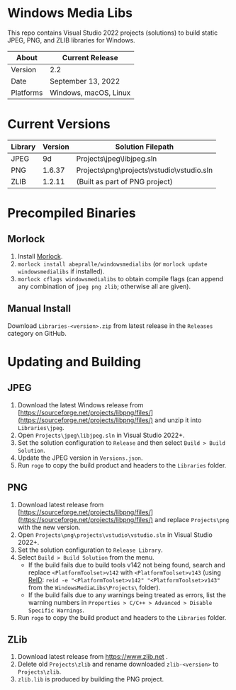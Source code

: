 # Windows Media Libs
This repo contains Visual Studio 2022 projects (solutions) to build static JPEG, PNG, and ZLIB libraries for Windows.

About     | Current Release
----------|-----------------------
Version   | 2.2
Date      | September 13, 2022
Platforms | Windows, macOS, Linux

# Current Versions
Library    | Version  | Solution Filepath
-----------|----------|--------------------------------------------
JPEG       | 9d       | Projects\jpeg\libjpeg.sln
PNG        | 1.6.37   | Projects\png\projects\vstudio\vstudio.sln
ZLIB       | 1.2.11   | (Built as part of PNG project)

# Precompiled Binaries

## Morlock

1. Install [Morlock](https://morlock.sh).
2. `morlock install abepralle/windowsmedialibs` (or `morlock update windowsmedialibs` if installed).
3. `morlock cflags windowsmedialibs` to obtain compile flags (can append any combination of `jpeg png zlib`; otherwise all are given).

## Manual Install

Download `Libraries-<version>.zip` from latest release in the `Releases` category on GitHub.

# Updating and Building

## JPEG
  1. Download the latest Windows release from [https://sourceforge.net/projects/libpng/files/](https://sourceforge.net/projects/libpng/files/) and unzip it into `Libraries\jpeg`.
  2. Open `Projects\jpeg\libjpeg.sln` in Visual Studio 2022+.
  3. Set the solution configuration to `Release` and then select `Build > Build Solution`.
  4. Update the JPEG version in `Versions.json`.
  5. Run `rogo` to copy the build product and headers to the `Libraries` folder.

## PNG
1. Download latest release from [https://sourceforge.net/projects/libpng/files/](https://sourceforge.net/projects/libpng/files/) and replace `Projects\png` with the new version.
2. Open `Projects\png\projects\vstudio\vstudio.sln` in Visual Studio 2022+.
3. Set the solution configuration to `Release Library`.
4. Select `Build > Build Solution` from the menu.
    - If the build fails due to build tools v142 not being found, search and replace `<PlatformToolset>v142` with `<PlatformToolset>v143` (using [ReID](https://github.com/AbePralle/ReID): `reid -e "<PlatformToolset>v142" "<PlatformToolset>v143"` from the `WindowsMediaLibs\Projects\` folder).
    - If the build fails due to any warnings being treated as errors, list the warning numbers in `Properties > C/C++ > Advanced > Disable Specific Warnings`.
5. Run `rogo` to copy the build product and headers to the `Libraries` folder.

## ZLib
1. Download latest release from https://www.zlib.net .
2. Delete old `Projects\zlib` and rename downloaded `zlib-<version>` to `Projects\zlib`.
3. `zlib.lib` is produced by building the PNG project.
